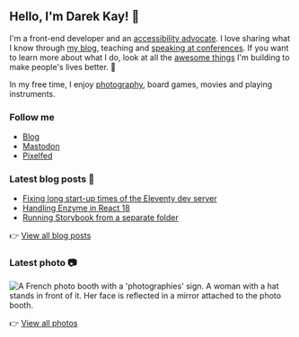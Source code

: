 ## Hello, I'm Darek Kay! 👋

I'm a front-end developer and an [accessibility advocate](https://darekkay.com/tags/accessibility/). I love sharing what I know through [my blog](https://darekkay.com/), teaching and [speaking at conferences](https://github.com/darekkay/presentations). If you want to learn more about what I do, look at all the [awesome things](https://darekkay.com/projects/) I'm building to make people's lives better. 💖

In my free time, I enjoy [photography](https://photos.darekkay.com/), board games, movies and playing instruments.

### Follow me

- [Blog](https://darekkay.com/)
- [Mastodon](https://fosstodon.org/@darekkay)
- [Pixelfed](https://pixelfed.social/i/web/profile/425185433823763122)

### Latest blog posts 📖

<!-- @begin-blog-posts -->

- [Fixing long start-up times of the Eleventy dev server](https://darekkay.com/blog/eleventy-browsersync-issue/)
- [Handling Enzyme in React 18](https://darekkay.com/blog/react-18-enzyme/)
- [Running Storybook from a separate folder](https://darekkay.com/blog/storybook-separate-folder/)

<!-- @end-blog-posts -->

👉️ [View all blog posts](https://darekkay.com/blog/)

### Latest photo 📷️

<!-- @begin-photo -->

<img src='https://photos.darekkay.com/photo/0035-small.jpg' alt='A French photo booth with a &#39;photographies&#39; sign. A woman with a hat stands in front of it. Her face is reflected in a mirror attached to the photo booth.' />

<!-- @end-photo -->

👉️ [View all photos](https://darekkay.com/projects/)
